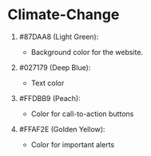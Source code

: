 # Climate-Change

1. #87DAA8 (Light Green):
   - Background color for the website. 

2. #027179 (Deep Blue):
   - Text color

3. #FFDBB9 (Peach):
   - Color for call-to-action buttons

4. #FFAF2E (Golden Yellow):
   - Color for important alerts
